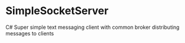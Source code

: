 # SimpleSocketServer
C# Super simple text messaging client with common broker distributing messages to clients
